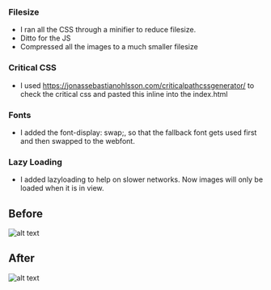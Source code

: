 ### Filesize

* I ran all the CSS through a minifier to reduce filesize.
* Ditto for the JS
* Compressed all the images to a much smaller filesize

### Critical CSS

* I used https://jonassebastianohlsson.com/criticalpathcssgenerator/ to check the critical css and pasted this inline into the index.html

### Fonts

* I added the font-display: swap;, so that the fallback font gets used first and then swapped to the webfont.

### Lazy Loading

* I added lazyloading to help on slower networks. Now images will only be loaded when it is in view.

## Before
![alt text](http://i.imgur.com/DxQtd8y.jpg "Logo Title Text 1")

## After
![alt text](http://i.imgur.com/d1kXaav.jpg "Logo Title Text 1")

